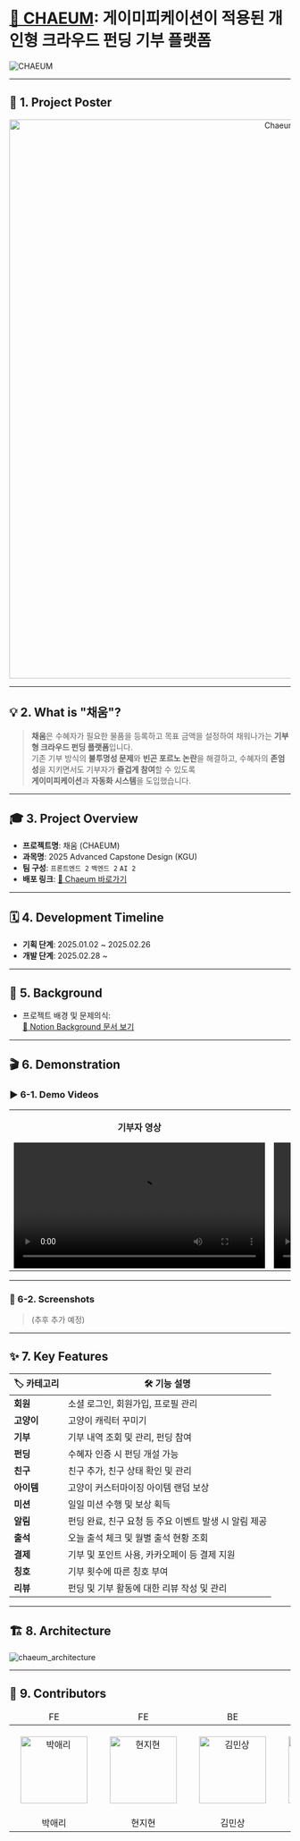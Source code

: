 # [🔗 CHAEUM](https://chaeum.site): 게이미피케이션이 적용된 개인형 크라우드 펀딩 기부 플랫폼

![CHAEUM](https://github.com/user-attachments/assets/149f35a3-f4c9-4ae4-bb3b-8271c43297d9)

---

## 🧾 1. Project Poster

<p align="center">
  <img width="1000" src="https://github.com/user-attachments/assets/b529855d-fd7a-43a6-8c43-d9330624b712" alt="Chaeum Poster" />
</p>

---

## 💡 2. What is "채움"?

> **채움**은 수혜자가 필요한 물품을 등록하고 목표 금액을 설정하여 채워나가는 **기부형 크라우드 펀딩 플랫폼**입니다.  
> 기존 기부 방식의 **불투명성 문제**와 **빈곤 포르노 논란**을 해결하고,
> 수혜자의 **존엄성**을 지키면서도 기부자가 **즐겁게 참여**할 수 있도록  
> **게이미피케이션**과 **자동화 시스템**을 도입했습니다.

---

## 🎓 3. Project Overview

- **프로젝트명**: 채움 (CHAEUM)  
- **과목명**: 2025 Advanced Capstone Design (KGU)  
- **팀 구성**: `프론트엔드 2` `백엔드 2` `AI 2`  
- **배포 링크**: [🔗 Chaeum 바로가기](https://chaeum.site)

---

## 🗓️ 4. Development Timeline

- **기획 단계**: 2025.01.02 ~ 2025.02.26  
- **개발 단계**: 2025.02.28 ~ 

---

## 📖 5. Background

- 프로젝트 배경 및 문제의식:  
  [🔗 Notion Background 문서 보기](https://www.notion.so/Background-1b51247ea26680b29acce1583ba721ba?pvs=21)

---

## 🎬 6. Demonstration

### ▶️ 6-1. Demo Videos
<table>
  <tr>
    <td align="center">
      <p><strong>기부자 영상</strong></p>
      <video src="https://github.com/user-attachments/assets/a2d9993d-2909-4d25-a04b-7469ec4a68d2" controls width="450"></video>
    </td>
    <td align="center">
      <p><strong>수혜자 영상</strong></p>
      <video src="https://github.com/user-attachments/assets/ae000d62-d4db-4458-8d74-e019e36b52d2" controls width="450"></video>
    </td>
  </tr>
</table>

---

### 📸 6-2. Screenshots

> (추후 추가 예정)

---

## ✨ 7. Key Features

| 🏷️ 카테고리  | 🛠️ 기능 설명                        |
|-------------|----------------------------------|
| **회원**      | 소셜 로그인, 회원가입, 프로필 관리             |
| **고양이**     | 고양이 캐릭터 꾸미기                      |
| **기부**      | 기부 내역 조회 및 관리, 펀딩 참여             |
| **펀딩**      | 수혜자 인증 시 펀딩 개설 가능                |
| **친구**      | 친구 추가, 친구 상태 확인 및 관리             |
| **아이템**     | 고양이 커스터마이징 아이템 랜덤 보상             |
| **미션**      | 일일 미션 수행 및 보상 획득                 |
| **알림**      | 펀딩 완료, 친구 요청 등 주요 이벤트 발생 시 알림 제공 |
| **출석**      | 오늘 출석 체크 및 월별 출석 현황 조회           |
| **결제**      | 기부 및 포인트 사용, 카카오페이 등 결제 지원       |
| **칭호**      | 기부 횟수에 따른 칭호 부여                  |
| **리뷰**      | 펀딩 및 기부 활동에 대한 리뷰 작성 및 관리        |

---

## 🏗️ 8. Architecture

![chaeum_architecture](https://github.com/user-attachments/assets/203c85dd-b3fe-4c04-b84a-b65cf83368c3)

---

## 👀 9. Contributors
<div align="center">
<table>
<thead>
<tr>
<td align="center">FE</td>
<td align="center">FE</td>
<td align="center">BE</td>
<td align="center">BE</td>
<td align="center">BE</td>
<td align="center">AI</td>
</tr>
</thead>
<tbody>
<tr>
<td align="center" style="padding: 20px;">
  <a href="https://github.com/Aeri0730" target="_blank" rel="noopener noreferrer nofollow">
    <img src="https://avatars.githubusercontent.com/u/145256349?v=4" alt="박애리" width="120" height="120" style="max-width: 100%;">
  </a>
</td>
<td align="center" style="padding: 20px;">
  <a href="https://github.com/Jihyeoniiiii" target="_blank" rel="noopener noreferrer nofollow">
    <img src="https://avatars.githubusercontent.com/u/105184159?v=4" alt="현지현" width="120" height="120" style="max-width: 100%;">
  </a>
</td>
<td align="center" style="padding: 20px;">
  <a href="https://github.com/MinSang22Kim" target="_blank" rel="noopener noreferrer nofollow">
    <img src="https://avatars.githubusercontent.com/u/129925473?v=4" alt="김민상" width="120" height="120" style="max-width: 100%;">
  </a>
</td>
<td align="center" style="padding: 20px;">
  <a href="https://github.com/v2n03" target="_blank" rel="noopener noreferrer nofollow">
    <img src="https://avatars.githubusercontent.com/u/121158070?v=4" alt="노형준" width="120" height="120" style="max-width: 100%;">
  </a>
</td>
<td align="center" style="padding: 20px;">
  <a href="https://github.com/jaehun-song" target="_blank" rel="noopener noreferrer nofollow">
    <img src="https://avatars.githubusercontent.com/u/128021502?v=4" alt="송재훈" width="120" height="120" style="max-width: 100%;">
  </a>
</td>
  <td align="center" style="padding: 20px;">
  <a href="https://github.com/Beomjoon0027" target="_blank" rel="noopener noreferrer nofollow">
    <img src="https://avatars.githubusercontent.com/u/202206043?v=4" alt="김범" width="120" height="120" style="max-width: 100%;">
  </a>
</td>
</tr>
<tr>
<td align="center">박애리</td>
<td align="center">현지현</td>
<td align="center">김민상</td>
<td align="center">노형준</td>
<td align="center">송재훈</td>
<td align="center">김범준</td>
</tr>
</tbody>
</table>
</div>

